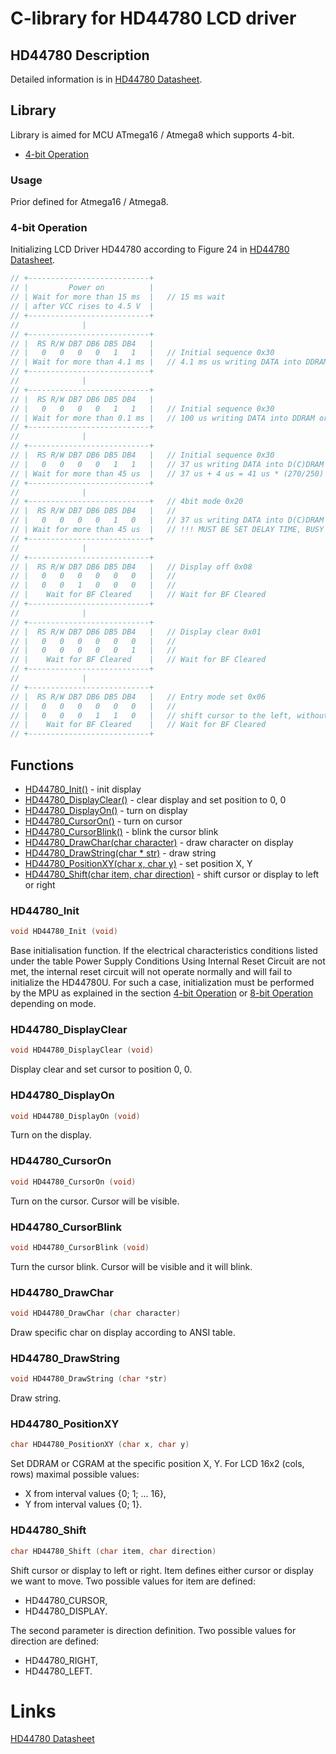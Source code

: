 # C-library for HD44780 LCD driver

## HD44780 Description
Detailed information is in [HD44780 Datasheet](https://www.sparkfun.com/datasheets/LCD/HD44780.pdf).

## Library
Library is aimed for MCU ATmega16 / Atmega8 which supports 4-bit.
- [4-bit Operation](#4-bit-operation)

### Usage
Prior defined for Atmega16 / Atmega8.

### 4-bit Operation

Initializing LCD Driver HD44780 according to Figure 24 in [HD44780 Datasheet](https://www.sparkfun.com/datasheets/LCD/HD44780.pdf).
 ```c
// +---------------------------+
// |         Power on          |
// | Wait for more than 15 ms  |   // 15 ms wait
// | after VCC rises to 4.5 V  |
// +---------------------------+
//              |
// +---------------------------+ 
// |  RS R/W DB7 DB6 DB5 DB4   |   
// |   0   0   0   0   1   1   |   // Initial sequence 0x30
// | Wait for more than 4.1 ms |   // 4.1 ms us writing DATA into DDRAM or CGRAM
// +---------------------------+
//              |
// +---------------------------+
// |  RS R/W DB7 DB6 DB5 DB4   |   
// |   0   0   0   0   1   1   |   // Initial sequence 0x30
// | Wait for more than 0.1 ms |   // 100 us writing DATA into DDRAM or CGRAM
// +---------------------------+
//              |
// +---------------------------+
// |  RS R/W DB7 DB6 DB5 DB4   |   // Initial sequence 0x30
// |   0   0   0   0   1   1   |   // 37 us writing DATA into D(C)DRAM 4us tadd - time after BF disapeared
// | Wait for more than 45 us  |   // 37 us + 4 us = 41 us * (270/250) = 45us
// +---------------------------+  
//              |
// +---------------------------+   // 4bit mode 0x20
// |  RS R/W DB7 DB6 DB5 DB4   |   // 
// |   0   0   0   0   1   0   |   // 37 us writing DATA into D(C)DRAM 4us tadd - time after BF disapeared
// | Wait for more than 45 us  |   // !!! MUST BE SET DELAY TIME, BUSY FLAG CHECK DOESN'T WORK CORRECTLY !!!
// +---------------------------+
//              |
// +---------------------------+
// |  RS R/W DB7 DB6 DB5 DB4   |   // Display off 0x08
// |   0   0   0   0   0   0   |   // 
// |   0   0   1   0   0   0   |   // 
// |    Wait for BF Cleared    |   // Wait for BF Cleared
// +---------------------------+
//              |
// +---------------------------+
// |  RS R/W DB7 DB6 DB5 DB4   |   // Display clear 0x01
// |   0   0   0   0   0   0   |   //
// |   0   0   0   0   0   1   |   //
// |    Wait for BF Cleared    |   // Wait for BF Cleared
// +---------------------------+
//              |
// +---------------------------+
// |  RS R/W DB7 DB6 DB5 DB4   |   // Entry mode set 0x06
// |   0   0   0   0   0   0   |   // 
// |   0   0   0   1   1   0   |   // shift cursor to the left, without text shifting
// |    Wait for BF Cleared    |   // Wait for BF Cleared
// +---------------------------+
```
## Functions

- [HD44780_Init()](#hd44780_init) - init display
- [HD44780_DisplayClear()](#hd44780_displayclear) - clear display and set position to 0, 0
- [HD44780_DisplayOn()](#hd44780_displayon) - turn on display
- [HD44780_CursorOn()](#hd44780_cursoron) - turn on cursor
- [HD44780_CursorBlink()](#hd44780_cursorblink) - blink the cursor blink
- [HD44780_DrawChar(char character)](#hd44780_drawchar) - draw character on display
- [HD44780_DrawString(char * str)](#hd44780_drawstring) - draw string
- [HD44780_PositionXY(char x, char y)](#hd44780_positionxy) - set position X, Y
- [HD44780_Shift(char item, char direction)](#hd44780_shift) - shift cursor or display to left or right

### HD44780_Init
```c
void HD44780_Init (void)
```
Base initialisation function. If the electrical characteristics conditions listed under the table Power Supply Conditions Using
Internal Reset Circuit are not met, the internal reset circuit will not operate normally and will fail to initialize the HD44780U. For such a case, initialization must be performed by the MPU as explained in the section [4-bit Operation](#4-bit-operation) or [8-bit Operation](#8-bit-operation) depending on mode.

### HD44780_DisplayClear
```c
void HD44780_DisplayClear (void)
```
Display clear and set cursor to position 0, 0.

### HD44780_DisplayOn
```c
void HD44780_DisplayOn (void)
```
Turn on the display.

### HD44780_CursorOn
```c
void HD44780_CursorOn (void)
```
Turn on the cursor. Cursor will be visible.

### HD44780_CursorBlink
```c
void HD44780_CursorBlink (void)
```
Turn the cursor blink. Cursor will be visible and it will blink.

### HD44780_DrawChar
```c
void HD44780_DrawChar (char character)
```
Draw specific char on display according to ANSI table.

### HD44780_DrawString
```c
void HD44780_DrawString (char *str)
```
Draw string.

### HD44780_PositionXY
```c
char HD44780_PositionXY (char x, char y)
```
Set DDRAM or CGRAM at the specific position X, Y. For LCD 16x2 (cols, rows) maximal possible values:
- X from interval values {0; 1; ... 16},
- Y from interval values {0; 1}.

### HD44780_Shift
```c
char HD44780_Shift (char item, char direction)
```
Shift cursor or display to left or right.
Item defines either cursor or display we want to move. Two possible values for item are defined:
- HD44780_CURSOR, 
- HD44780_DISPLAY.

The second parameter is direction definition. Two possible values for direction are defined:
- HD44780_RIGHT,
- HD44780_LEFT.

# Links
[HD44780 Datasheet](https://www.sparkfun.com/datasheets/LCD/HD44780.pdf)
